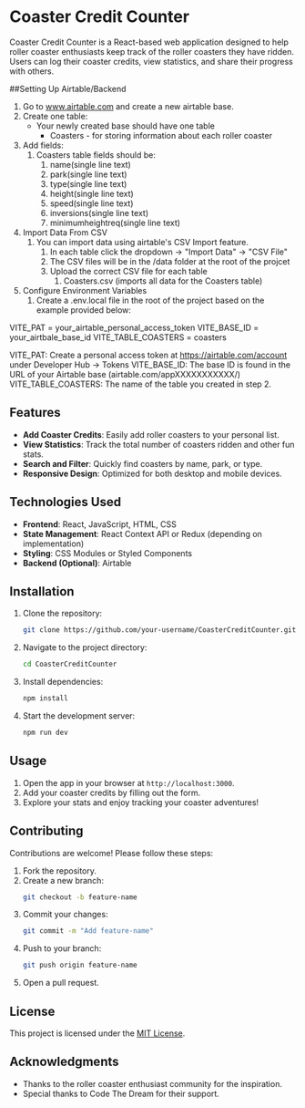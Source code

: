 # Coaster Credit Counter

Coaster Credit Counter is a React-based web application designed to help roller coaster enthusiasts keep track of the roller coasters they have ridden. Users can log their coaster credits, view statistics, and share their progress with others.

##Setting Up Airtable/Backend

1. Go to www.airtable.com and create a new airtable base.
2. Create one table:
    - Your newly created base should have one table
      - Coasters - for storing information about each roller coaster
3. Add fields:
   1. Coasters table fields should be:
      1. name(single line text)
      2. park(single line text)
      3. type(single line text)
      4. height(single line text)
      5. speed(single line text)
      6. inversions(single line text)
      7. minimumheightreq(single line text)
4. Import Data From CSV
   1. You can import data using airtable's CSV Import feature.
      1. In each table click the dropdown -> "Import Data" -> "CSV File"
      2. The CSV files will be in the /data folder at the root of the projcet
      3. Upload the correct CSV file for each table
         1. Coasters.csv (imports all data for the Coasters table)
5. Configure Environment Variables
   1. Create a .env.local file in the root of the project based on the example provided below:

VITE_PAT = your_airtable_personal_access_token
VITE_BASE_ID = your_airtbale_base_id
VITE_TABLE_COASTERS = coasters 

VITE_PAT: Create a personal access token at https://airtable.com/account under Developer Hub -> Tokens
VITE_BASE_ID: The base ID is found in the URL of your Airtable base (airtable.com/appXXXXXXXXXXX/)
VITE_TABLE_COASTERS: The name of the table you created in step 2.


## Features

- **Add Coaster Credits**: Easily add roller coasters to your personal list.
- **View Statistics**: Track the total number of coasters ridden and other fun stats.
- **Search and Filter**: Quickly find coasters by name, park, or type.
- **Responsive Design**: Optimized for both desktop and mobile devices.

## Technologies Used

- **Frontend**: React, JavaScript, HTML, CSS
- **State Management**: React Context API or Redux (depending on implementation)
- **Styling**: CSS Modules or Styled Components
- **Backend (Optional)**: Airtable

## Installation

1. Clone the repository:
    ```bash
    git clone https://github.com/your-username/CoasterCreditCounter.git
    ```
2. Navigate to the project directory:
    ```bash
    cd CoasterCreditCounter
    ```
3. Install dependencies:
    ```bash
    npm install
    ```
4. Start the development server:
    ```bash
    npm run dev
    ```

## Usage

1. Open the app in your browser at `http://localhost:3000`.
2. Add your coaster credits by filling out the form.
3. Explore your stats and enjoy tracking your coaster adventures!

## Contributing

Contributions are welcome! Please follow these steps:

1. Fork the repository.
2. Create a new branch:
    ```bash
    git checkout -b feature-name
    ```
3. Commit your changes:
    ```bash
    git commit -m "Add feature-name"
    ```
4. Push to your branch:
    ```bash
    git push origin feature-name
    ```
5. Open a pull request.

## License

This project is licensed under the [MIT License](LICENSE).

## Acknowledgments

- Thanks to the roller coaster enthusiast community for the inspiration.
- Special thanks to Code The Dream for their support.
